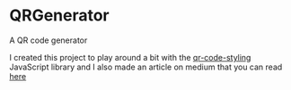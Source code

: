 # QRGenerator
A QR code generator 

I created this project to play around a bit with the [qr-code-styling ](https://github.com/kozakdenys/qr-code-styling) JavaScript library and I also made an article on medium that you can read [here][medium]

[medium]:https://medium.com/@facucarbonel_97514/how-to-create-a-qr-generator-using-javascript-4b5ce1b6ec27
